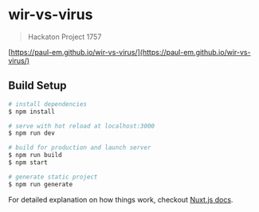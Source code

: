 # wir-vs-virus

> Hackaton Project 1757

[https://paul-em.github.io/wir-vs-virus/](https://paul-em.github.io/wir-vs-virus/)

## Build Setup

``` bash
# install dependencies
$ npm install

# serve with hot reload at localhost:3000
$ npm run dev

# build for production and launch server
$ npm run build
$ npm start

# generate static project
$ npm run generate
```

For detailed explanation on how things work, checkout [Nuxt.js docs](https://nuxtjs.org).
